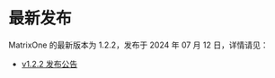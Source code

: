 # **最新发布**

MatrixOne 的最新版本为 1.2.2，发布于 2024 年 07 月 12 日，详情请见：  

* [v1.2.2 发布公告](../Release-Notes/v1.2.2.md)
